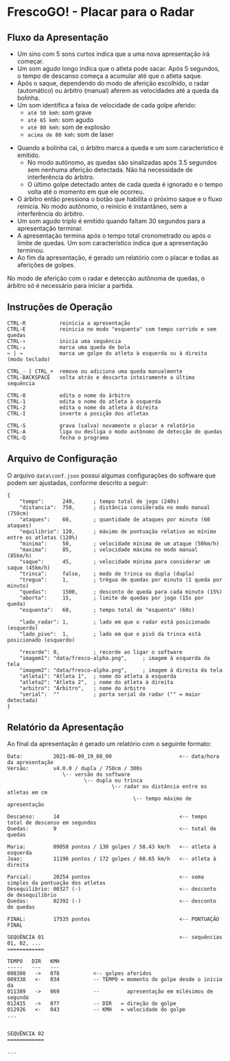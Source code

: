 # FrescoGO! - Placar para o Radar

## Fluxo da Apresentação

- Um sino com 5 sons curtos indica que a uma nova apresentação irá começar.
- Um som agudo longo indica que o atleta pode sacar. Após 5 segundos, o tempo
  de descanso começa a acumular até que o atleta saque.
- Após o saque, dependendo do modo de aferição escolhido, o radar (automático)
  ou árbitro (manual) aferem as velocidades até a queda da bolinha.
- Um som identifica a faixa de velocidade de cada golpe aferido:
    - `até 50 kmh`: som grave
    - `até 65 kmh`: som agudo
    - `até 80 kmh`: som de explosão
    - `acima de 80 kmh`: som de laser
<!--
- Quando a apresentação está desequilibrada, os ataques do atleta que mais
  pontuou acompanham um som grave.
-->
- Quando a bolinha cai, o árbitro marca a queda e um som característico é
  emitido.
    - No modo autônomo, as quedas são sinalizadas após 3.5 segundos sem nenhuma
      aferição detectada. Não há necessidade de interferência do árbitro.
    - O último golpe detectado antes de cada queda é ignorado e o tempo volta
      até o momento em que ele ocorreu.
- O árbitro então pressiona o botão que habilita o próximo saque e o fluxo
  reinicia. No modo autônomo, o reinício é instantâneo, sem a interferência do
  árbitro.
- Um som agudo triplo é emitido quando faltam 30 segundos para a apresentação
  terminar.
- A apresentação termina após o tempo total cronometrado ou após o limite de
  quedas.
  Um som característico indica que a apresentação terminou.
- Ao fim da apresentação, é gerado um relatório com o placar e todas as
  aferições de golpes.

No modo de aferição com o radar e detecção autônoma de quedas, o árbitro só
é necessário para iniciar a partida.

## Instruções de Operação

```
CTRL-R           reinicia a apresentação
CTRL-E           reinicia no modo "esquenta" com tempo corrido e sem quedas
CTRL-↑           inicia uma sequência
CTRL-↓           marca uma queda de bola
← | →            marca um golpe do atleta à esquerda ou à direita (modo teclado)

CTRL_- | CTRL_+  remove ou adiciona uma queda manualmente
CTRL-BACKSPACE   volta atrás e descarta inteiramente a última sequência

CTRL-0           edita o nome do árbitro
CTRL-1           edita o nome do atleta à esquerda
CTRL-2           edita o nome do atleta à direita
CTRL-I           inverte a posição dos atletas

CTRL-S           grava (salva) novamente o placar e relatório
CTRL-A           liga ou desliga o modo autônomo de detecção de quedas
CTRL-Q           fecha o programa
```

## Arquivo de Configuração

O arquivo `data\conf.json` possui algumas configurações do software que podem
ser ajustadas, conforme descrito a seguir:

```
{
    "tempo":      240,      ; tempo total de jogo (240s)
    "distancia":  750,      ; distância considerada no modo manual (750cm)
    "ataques":    60,       ; quantidade de ataques por minuto (60 ataques)
    "equilibrio": 120,      ; máximo de pontuação relativo ao mínimo entre os atletas (120%)
    "minima":     50,       ; velocidade mínima de um ataque (50km/h)
    "maxima":     85,       ; velocidade máxima no modo manual (85km/h)
    "saque":      45,       ; velocidade mínima para considerar um saque (45km/h)
    "trinca":     false,    ; modo de trinca ou dupla (dupla)
    "tregua":     1,        ; trégua de quedas por minuto (1 queda por minuto)
    "quedas":     1500,     ; desconto de queda para cada minuto (15%)
    "aborta":     15,       ; limite de quedas por jogo (15s por queda)
    "esquenta":   60,       ; tempo total de "esquenta" (60s)

    "lado_radar": 1,        ; lado em que o radar está posicionado (esquerdo)
    "lado_pivo":  1,        ; lado em que o pivô da trinca está posicionado (esquerdo)

    "recorde": 0,           ; recorde ao ligar o software
    "imagem1": "data/fresco-alpha.png",     ; imagem à esquerda da tela
    "imagem2": "data/fresco-alpha.png",     ; imagem à direita da tela
    "atleta1": "Atleta 1",  ; nome do atleta à esquerda
    "atleta2": "Atleta 2",  ; nome do atleta à direita
    "arbitro": "Árbitro",   ; nome do árbitro
    "serial":  ""           ; porta serial do radar ("" = maior detectada)
}
```

## Relatório da Apresentação

Ao final da apresentação é gerado um relatório com o seguinte formato:

```
Data:          2021-06-09_19_08_00                      <-- data/hora da apresentação
Versão:        v4.0.0 / dupla / 750cm / 300s
                  \-- versão do software
                         \-- dupla ou trinca
                                  \-- radar ou distância entre os atletas em cm
                                         \-- tempo máximo de apresentação

Descanso:      14                                       <-- tempo total de descanso em segundos
Quedas:        9                                        <-- total de quedas

Maria:         09058 pontos / 130 golpes / 58.43 km/h   <-- atleta à esquerda
Joao:          11196 pontos / 172 golpes / 60.65 km/h   <-- atleta à direita

Parcial:       20254 pontos                             <-- soma simples da pontuação dos atletas
Desequilibrio: 00327 (-)                                <-- desconto de desequilíbrio
Quedas:        02392 (-)                                <-- desconto de quedas

FINAL:         17535 pontos                             <-- PONTUAÇÃO FINAL

SEQUÊNCIA 01                                            <-- sequências 01, 02, ...
============

TEMPO   DIR   KMH
-----   ---   ---
008308   ->   078           <-- golpes aferidos
009338   <-   034           -- TEMPO = momento do golpe desde o início da
011389   ->   069           --         apresentação em milésimos de segundo
012415   ->   077           -- DIR   = direção do golpe
012926   <-   043           -- KMH   = velocidade do golpe
...


SEQUÊNCIA 02
============

...
```


